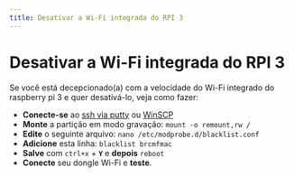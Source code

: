 ```yaml
---
title: Desativar a Wi-Fi integrada do RPI 3
---
```


# Desativar a Wi-Fi integrada do RPI 3

Se você está decepcionado\(a\) com a velocidade do Wi-Fi integrado do raspberry pi 3 e quer desativá-lo, veja como fazer:

* **Conecte-se** ao [ssh via putty](https://recalbox.gitbook.io/tutorials/v/portugues/sistema/acesso/acesso-root-via-terminal) ou [WinSCP](https://recalbox.gitbook.io/tutorials/v/portugues/sistema/acesso/acesso-a-rede-via-winscp)​
* **Monte** a partição em modo gravação: `mount -o remount,rw /`
* **Edite** o seguinte arquivo: `nano /etc/modprobe.d/blacklist.conf`
* **Adicione** esta linha: `blacklist brcmfmac`
* **Salve** com `ctrl+x` + **`Y`** e **depois** `reboot`
* **Conecte** seu dongle Wi-Fi e **teste**.

